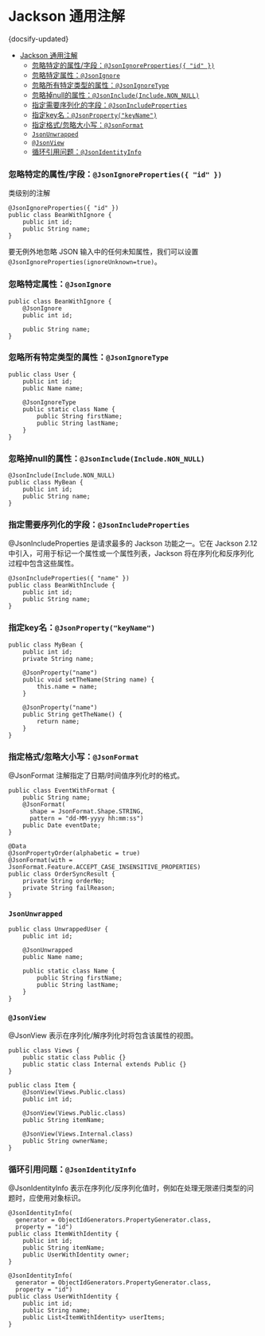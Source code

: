 # Jackson 通用注解
{docsify-updated}

- [Jackson 通用注解](#jackson-通用注解)
    - [忽略特定的属性/字段：`@JsonIgnoreProperties({ "id" })`](#忽略特定的属性字段jsonignoreproperties-id-)
    - [忽略特定属性：`@JsonIgnore`](#忽略特定属性jsonignore)
    - [忽略所有特定类型的属性：`@JsonIgnoreType`](#忽略所有特定类型的属性jsonignoretype)
    - [忽略掉null的属性：`@JsonInclude(Include.NON_NULL)`](#忽略掉null的属性jsonincludeincludenon_null)
    - [指定需要序列化的字段：`@JsonIncludeProperties`](#指定需要序列化的字段jsonincludeproperties)
    - [指定key名：`@JsonProperty("keyName")`](#指定key名jsonpropertykeyname)
    - [指定格式/忽略大小写：`@JsonFormat`](#指定格式忽略大小写jsonformat)
    - [`JsonUnwrapped`](#jsonunwrapped)
    - [`@JsonView`](#jsonview)
    - [循环引用问题：`@JsonIdentityInfo`](#循环引用问题jsonidentityinfo)


### 忽略特定的属性/字段：`@JsonIgnoreProperties({ "id" })`
类级别的注解
```
@JsonIgnoreProperties({ "id" })
public class BeanWithIgnore {
    public int id;
    public String name;
}
```
要无例外地忽略 JSON 输入中的任何未知属性，我们可以设置 `@JsonIgnoreProperties(ignoreUnknown=true)`。

### 忽略特定属性：`@JsonIgnore`
```
public class BeanWithIgnore {
    @JsonIgnore
    public int id;

    public String name;
}
```

### 忽略所有特定类型的属性：`@JsonIgnoreType`
```
public class User {
    public int id;
    public Name name;

    @JsonIgnoreType
    public static class Name {
        public String firstName;
        public String lastName;
    }
}
```

### 忽略掉null的属性：`@JsonInclude(Include.NON_NULL)`
```
@JsonInclude(Include.NON_NULL)
public class MyBean {
    public int id;
    public String name;
}
```

### 指定需要序列化的字段：`@JsonIncludeProperties`
@JsonIncludeProperties 是请求最多的 Jackson 功能之一。它在 Jackson 2.12 中引入，可用于标记一个属性或一个属性列表，Jackson 将在序列化和反序列化过程中包含这些属性。
```
@JsonIncludeProperties({ "name" })
public class BeanWithInclude {
    public int id;
    public String name;
}
```

### 指定key名：`@JsonProperty("keyName")`
```
public class MyBean {
    public int id;
    private String name;

    @JsonProperty("name")
    public void setTheName(String name) {
        this.name = name;
    }

    @JsonProperty("name")
    public String getTheName() {
        return name;
    }
}
```

### 指定格式/忽略大小写：`@JsonFormat`
@JsonFormat 注解指定了日期/时间值序列化时的格式。
```
public class EventWithFormat {
    public String name;
    @JsonFormat(
      shape = JsonFormat.Shape.STRING,
      pattern = "dd-MM-yyyy hh:mm:ss")
    public Date eventDate;
}

@Data
@JsonPropertyOrder(alphabetic = true)
@JsonFormat(with = JsonFormat.Feature.ACCEPT_CASE_INSENSITIVE_PROPERTIES)
public class OrderSyncResult {
    private String orderNo;
    private String failReason;
}
```

### `JsonUnwrapped`
```
public class UnwrappedUser {
    public int id;

    @JsonUnwrapped
    public Name name;

    public static class Name {
        public String firstName;
        public String lastName;
    }
}
```

### `@JsonView`
@JsonView 表示在序列化/解序列化时将包含该属性的视图。
```
public class Views {
    public static class Public {}
    public static class Internal extends Public {}
}

public class Item {
    @JsonView(Views.Public.class)
    public int id;

    @JsonView(Views.Public.class)
    public String itemName;

    @JsonView(Views.Internal.class)
    public String ownerName;
}
```

### 循环引用问题：`@JsonIdentityInfo`
@JsonIdentityInfo 表示在序列化/反序列化值时，例如在处理无限递归类型的问题时，应使用对象标识。
```
@JsonIdentityInfo(
  generator = ObjectIdGenerators.PropertyGenerator.class,
  property = "id")
public class ItemWithIdentity {
    public int id;
    public String itemName;
    public UserWithIdentity owner;
}

@JsonIdentityInfo(
  generator = ObjectIdGenerators.PropertyGenerator.class,
  property = "id")
public class UserWithIdentity {
    public int id;
    public String name;
    public List<ItemWithIdentity> userItems;
}
```
